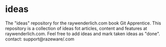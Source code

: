 # ideas
The "ideas" repository for the raywenderlich.com book Git Apprentice.
This repository is a collection of ideas fot articles, content and features at raywenderlich.com.
Feel free to add ideas and mark taken ideas as "done".
contact: support@razeware/.com



